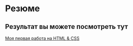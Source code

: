 # Резюме
## Результат вы можете посмотреть тут


[Моя первая работа на HTML & CSS](https://smavluda.github.io/rezume/) 
